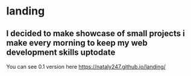 # landing

## I decided to make showcase of small projects i make every morning to keep my web development skills uptodate
You can see 0.1 version here https://nataly247.github.io/landing/
